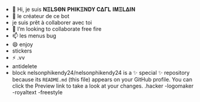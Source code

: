 - 👋 Hi, je suis 𝚴𝚵𝐋𝐒𝚯𝚴 𝚸𝚮𝚰𝐊𝚵𝚴𝐃𝐘 𝐂𝚫𝚪𝐋 𝚰𝚳𝚵𝐋𝚫𝚰𝚴
- 👀 le créateur de ce bot
- je suis prêt à collaborer avec toi
- 💞️ I’m looking to collaborate free fire
- 📫 les menus bug 
- 😄 enjoy
-  stickers
- ⚡ .vv
- antidelete
-  block
nelsonphikendy24/nelsonphikendy24 is a ✨ special ✨ repository because its `README.md` (this file) appears on your GitHub profile.
You can click the Preview link to take a look at your changes.
.hacker 
-logomaker
-royaltext
-freestyle
